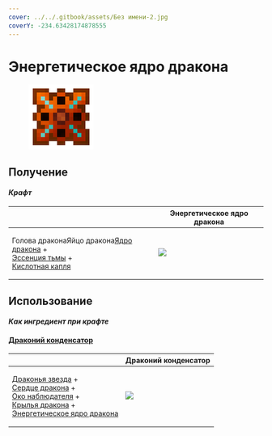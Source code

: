 ```yaml
---
cover: ../../.gitbook/assets/Без имени-2.jpg
coverY: -234.63428174878555
---
```


# Энергетическое ядро дракона

<figure><img src="../../.gitbook/assets/draconic_energy_core_128.png" alt=""><figcaption></figcaption></figure>

## Получение

#### _Крафт_

|                                                                                                                                                                      |  Энергетическое ядро дракона                          |
| -------------------------------------------------------------------------------------------------------------------------------------------------------------------- | ----------------------------------------------------- |
| <p>Голова драконаЯйцо дракона<a href="draconic_core.md">Ядро дракона</a> +<br><a href="darkness.md">Эссенция тьмы</a> +<br><a href="acid.md">Кислотная капля</a></p> | ![](../../.gitbook/assets/draconic\_energy\_core.png) |

## Использование

#### _Как ингредиент при крафте_

#### [Драконий конденсатор](draconic_capacitor.md)

|                                                                                                                                                                                                                                                                                           |  Драконий конденсатор                              |
| ----------------------------------------------------------------------------------------------------------------------------------------------------------------------------------------------------------------------------------------------------------------------------------------- | -------------------------------------------------- |
| <p><a href="dragon_star.md">Драконья звезда</a> +<br><a href="dragon_heart.md">Сердце дракона</a> +<br><a href="call_of_the_watcher.md">Око наблюдателя</a> +<br><a href="dragon_elytra.md">Крылья дракона</a> +<br><a href="draconic_energy_core.md">Энергетическое ядро дракона</a></p> | ![](../../.gitbook/assets/draconic\_capacitor.png) |

